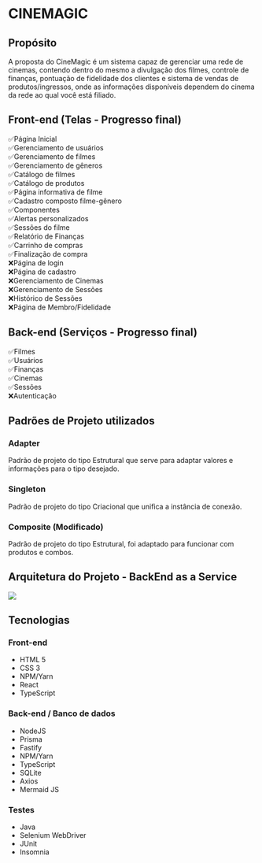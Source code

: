 # CINEMAGIC

## Propósito
A proposta do CineMagic é um sistema capaz de gerenciar uma rede de cinemas, contendo dentro do mesmo a divulgação dos filmes, controle de finanças, pontuação de fidelidade dos clientes e sistema de vendas de produtos/ingressos, onde as informações disponíveis dependem do cinema da rede ao qual você está filiado.

## Front-end (Telas - Progresso final)
✅Página Inicial<br>
✅Gerenciamento de usuários<br>
✅Gerenciamento de filmes<br>
✅Gerenciamento de gêneros<br>
✅Catálogo de filmes<br>
✅Catálogo de produtos<br>
✅Página informativa de filme<br>
✅Cadastro composto filme-gênero<br>
✅Componentes<br>
✅Alertas personalizados<br>
✅Sessões do filme<br>
✅Relatório de Finanças<br>
✅Carrinho de compras<br>
✅Finalização de compra<br>
❌Página de login<br>
❌Página de cadastro<br>
❌Gerenciamento de Cinemas<br>
❌Gerenciamento de Sessões<br>
❌Histórico de Sessões<br>
❌Página de Membro/Fidelidade<br>

## Back-end (Serviços - Progresso final)
✅Filmes<br>
✅Usuários<br>
✅Finanças<br>
✅Cinemas<br>
✅Sessões<br>
❌Autenticação<br>

## Padrões de Projeto utilizados

### Adapter
Padrão de projeto do tipo Estrutural que serve para adaptar valores e informações para o tipo desejado.

### Singleton
Padrão de projeto do tipo Criacional que unifica a instância de conexão.

### Composite (Modificado)
Padrão de projeto do tipo Estrutural, foi adaptado para funcionar com produtos e combos.

## Arquitetura do Projeto - BackEnd as a Service

<img src="https://media.discordapp.net/attachments/467848827882307584/1187823628134395974/1_vxMuFfX9ohL717vKt00RuA.png?ex=659849f5&is=6585d4f5&hm=0b97d7a7572593dd0790fd1e2366ab272222c55e72590cb35c991edbe41c538b&=&format=webp&quality=lossless&width=903&height=451">

## Tecnologias
### Front-end
- HTML 5
- CSS 3
- NPM/Yarn
- React
- TypeScript

### Back-end / Banco de dados
- NodeJS
- Prisma
- Fastify
- NPM/Yarn
- TypeScript
- SQLite
- Axios
- Mermaid JS

### Testes
- Java
- Selenium WebDriver
- JUnit
- Insomnia

